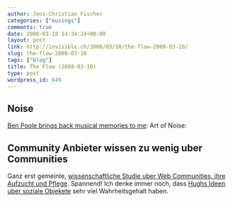 ```yaml
---
author: Jens-Christian Fischer
categories: ["musings"]
comments: true
date: 2008-03-10 14:34:24+00:00
layout: post
link: http://invisible.ch/2008/03/10/the-flow-2008-03-10/
slug: the-flow-2008-03-10
tags: ["blog"]
title: The Flow (2008-03-10)
type: post
wordpress_id: 649
---
```


Noise
-----

[Ben Poole brings back musical memories to me][1]: Art of Noise:



Community Anbieter wissen zu wenig uber Communities
---------------------------------------------------

Ganz erst gemeinte, [wissenschaftliche Studie uber Web Communities, ihre Aufzucht und Pflege][2]. Spannend! Ich denke immer noch, dass [Hughs Ideen uber soziale Objekete][3] sehr viel Wahrheitsgehalt haben.


[1]: http://benpoole.com/weblog/200803091405
[2]: http://www.portel.de/nc/nachricht/artikel/17896-web-20-studie-community-anbieter-wissen-zu-wenig-ueber-communitys/12/
[3]: http://www.gapingvoid.com/Moveable_Type/archives/004390.html

